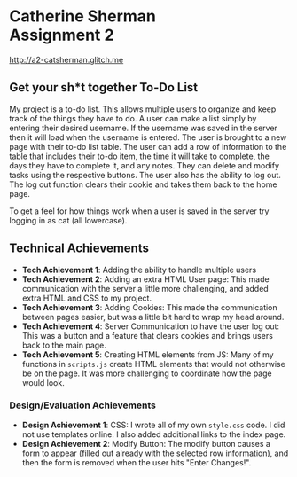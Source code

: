 Catherine Sherman <br>
Assignment 2  
===
http://a2-catsherman.glitch.me
## Get your sh*t together To-Do List
  My project is a to-do list. This allows multiple users to organize and keep track of the things they have to do. A user can make a list simply by entering their desired username. 
If the username was saved in the server then it will load when the username is entered. The user is brought to a new page with their to-do list table. 
The user can add a row of information to the table that includes their to-do item, the time it will take to complete, the days they have to complete it, 
and any notes. They can delete and modify tasks using the respective buttons. The user also has the ability to log out. The log out function clears their 
cookie and takes them back to the home page. 

To get a feel for how things work when a user is saved in the server try logging in as cat (all lowercase).  

## Technical Achievements
- **Tech Achievement 1**: Adding the ability to handle multiple users
- **Tech Achievement 2**: Adding an extra HTML User page: This made communication with the server a little more challenging, and added extra HTML
and CSS to my project. 
- **Tech Achievement 3**: Adding Cookies: This made the communication between pages easier, but was a little bit hard to wrap my head around. 
- **Tech Achievement 4**: Server Communication to have the user log out: This was a button and a feature that clears cookies and brings users back 
to the main page.
- **Tech Achievement 5**: Creating HTML elements from JS: Many of my functions in `scripts.js` create HTML elements that would not otherwise be on 
the page. It was more challenging to coordinate how the page would look. 

### Design/Evaluation Achievements
- **Design Achievement 1**: CSS: I wrote all of my own `style.css` code. I did not use templates online. I also added additional links to the index page.
- **Design Achievement 2**: Modify Button: The modify button causes a form to appear (filled out already with the selected row information), and then the
form is removed when the user hits "Enter Changes!". 
